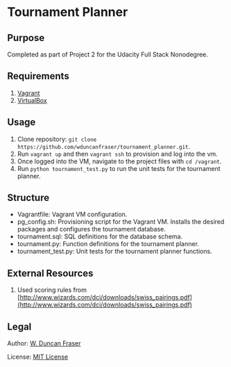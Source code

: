 # Tournament Planner
## Purpose
Completed as part of Project 2 for the Udacity Full Stack Nonodegree.

## Requirements
1.  [Vagrant](https://www.vagrantup.com/)
1.  [VirtualBox](https://www.virtualbox.org/)

## Usage
1.  Clone repository: ```git clone https://github.com/wduncanfraser/tournament_planner.git```.
1.  Run ```vagrant up``` and then ```vagrant ssh``` to provision and log into the vm.
1.  Once logged into the VM, navigate to the project files with ```cd /vagrant```.
1.  Run ```python tournament_test.py``` to run the unit tests for the tournament planner.

## Structure
+   Vagrantfile: Vagrant VM configuration.
+   pg_config.sh: Provisioning script for the Vagrant VM. Installs the desired packages and configures the tournament database.
+   tournament.sql: SQL definitions for the database schema.
+   tournament.py: Function definitions for the tournament planner.
+   tournament_test.py: Unit tests for the tournament planner functions.

## External Resources
1. Used scoring rules from [http://www.wizards.com/dci/downloads/swiss_pairings.pdf](http://www.wizards.com/dci/downloads/swiss_pairings.pdf)

## Legal
Author: [W. Duncan Fraser](duncan@wduncanfraser.com)

License: [MIT License](LICENSE)